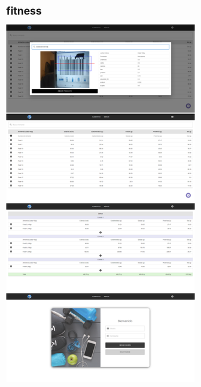 # fitness
 
![scanner](https://raw.githubusercontent.com/dajimenezriv/fitness/main/images/scanner.PNG)
![foods](https://raw.githubusercontent.com/dajimenezriv/fitness/main/images/foods.png)
![menu_details](https://raw.githubusercontent.com/dajimenezriv/fitness/main/images/menu_details.PNG)
![login](https://raw.githubusercontent.com/dajimenezriv/fitness/main/images/login.PNG)
